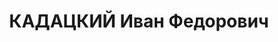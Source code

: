 ---
title: КАДАЦКИЙ Иван Федорович
description: "Род. в 1893, г. Николаев, русский, член ВКП(б) в 1914-1937. Проживал:\
  \ г. Москва, гостиница \"Метрополь\", комн. 370. Член ЦК ВКП(б), нач. Главного управления\
  \ легкого машиностроения Наркомтяжпрома, делегат ХVII съезда ВКП(б), (В 1929-1936\
  \ гг. председатель Ленсовета, проживал: г. Ленинград, Кронверкская ул., д. 23, кв.\
  \ 109. ) \n  Арестован 28.06.1937. Обв. по ст. ст. 58-7-8-11 УК РСФСР. Приговор:\
  \ ВК ВС СССР, 29.10.1937 – ВМН. Расстрелян 30.10.1937, г.Москва"
---
